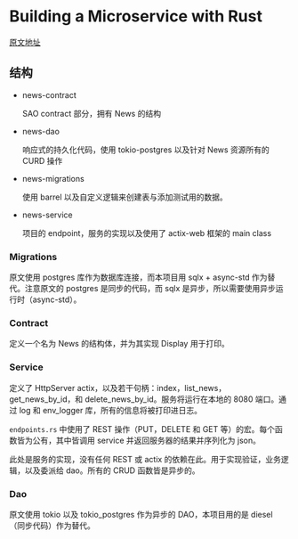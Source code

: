 # Building a Microservice with Rust

[原文地址](https://medium.com/@ilegra/building-a-microservice-with-rust-ef9641cf2331)

## 结构

- news-contract

  SAO contract 部分，拥有 News 的结构

- news-dao

  响应式的持久化代码，使用 tokio-postgres 以及针对 News 资源所有的 CURD 操作

- news-migrations

  使用 barrel 以及自定义逻辑来创建表与添加测试用的数据。

- news-service

  项目的 endpoint，服务的实现以及使用了 actix-web 框架的 main class

### Migrations

原文使用 postgres 库作为数据库连接，而本项目用 sqlx + async-std 作为替代。注意原文的 postgres 是同步的代码，而 sqlx 是异步，所以需要使用异步运行时（async-std）。

### Contract

定义一个名为 News 的结构体，并为其实现 Display 用于打印。

### Service

定义了 HttpServer actix，以及若干句柄：index，list_news，get_news_by_id，和 delete_news_by_id。服务将运行在本地的 8080 端口。通过 log 和 env_logger 库，所有的信息将被打印进日志。

`endpoints.rs` 中使用了 REST 操作（PUT，DELETE 和 GET 等）的宏。每个函数皆为公有，其中皆调用 service 并返回服务器的结果并序列化为 json。

此处是服务的实现，没有任何 REST 或 actix 的依赖在此。用于实现验证，业务逻辑，以及委派给 dao。所有的 CRUD 函数皆是异步的。

### Dao

原文使用 tokio 以及 tokio_postgres 作为异步的 DAO，本项目用的是 diesel （同步代码）作为替代。
